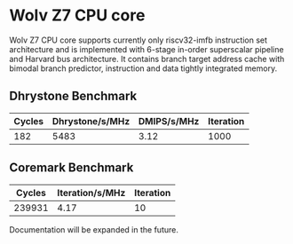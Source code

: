 # Wolv Z7 CPU core #

Wolv Z7 CPU core supports currently only riscv32-imfb instruction set architecture and is implemented with 6-stage in-order superscalar pipeline and Harvard bus architecture. It contains branch target address cache with bimodal branch predictor, instruction and data tightly integrated memory.

## Dhrystone Benchmark ##
| Cycles | Dhrystone/s/MHz | DMIPS/s/MHz | Iteration |
| ------ | --------------- | ----------- | --------- |
|    182 |            5483 |        3.12 |      1000 |

## Coremark Benchmark ##
| Cycles | Iteration/s/MHz | Iteration |
| ------ | --------------- | --------- |
| 239931 |            4.17 |        10 |

Documentation will be expanded in the future.
